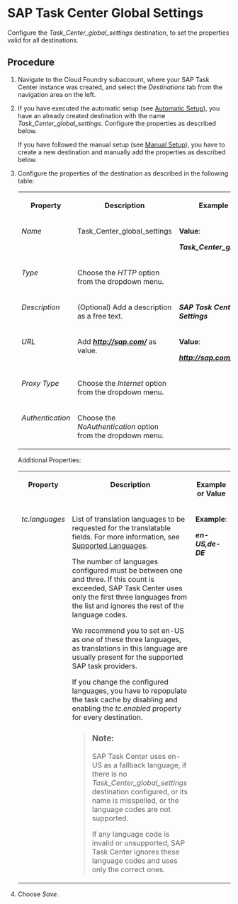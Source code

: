 <!-- loio99e53020ef7441cda1e72f843404fa5f -->

# SAP Task Center Global Settings

Configure the *Task\_Center\_global\_settings* destination, to set the properties valid for all destinations.



## Procedure

1.  Navigate to the Cloud Foundry subaccount, where your SAP Task Center instance was created, and select the *Destinations* tab from the navigation area on the left.

2.  If you have executed the automatic setup \(see [Automatic Setup](../30-initial-setup/automatic-setup-3a49967.md)\), you have an already created destination with the name *Task\_Center\_global\_settings*. Configure the properties as described below.

    If you have followed the manual setup \(see [Manual Setup](../30-initial-setup/manual-setup-0f00d3d.md)\), you have to create a new destination and manually add the properties as described below.

3.  Configure the properties of the destination as described in the following table:


    <table>
    <tr>
    <th valign="top">

    Property


    
    </th>
    <th valign="top">

    Description


    
    </th>
    <th valign="top">

    Example or Value


    
    </th>
    </tr>
    <tr>
    <td valign="top">

    *Name*


    
    </td>
    <td valign="top">

    Task\_Center\_global\_settings


    
    </td>
    <td valign="top">

    **Value**:

    ***Task\_Center\_global\_settings***


    
    </td>
    </tr>
    <tr>
    <td valign="top">

    *Type*


    
    </td>
    <td valign="top">

    Choose the *HTTP* option from the dropdown menu.


    
    </td>
    <td valign="top">

     


    
    </td>
    </tr>
    <tr>
    <td valign="top">

    *Description*


    
    </td>
    <td valign="top">

    \(Optional\) Add a description as a free text.


    
    </td>
    <td valign="top">

    ***SAP Task Center Global Settings***


    
    </td>
    </tr>
    <tr>
    <td valign="top">

    *URL*


    
    </td>
    <td valign="top">

    Add ***http://sap.com/*** as value.


    
    </td>
    <td valign="top">

    **Value**:

    ***http://sap.com/***


    
    </td>
    </tr>
    <tr>
    <td valign="top">

    *Proxy Type*


    
    </td>
    <td valign="top">

    Choose the *Internet* option from the dropdown menu.


    
    </td>
    <td valign="top">

     


    
    </td>
    </tr>
    <tr>
    <td valign="top">

    *Authentication*


    
    </td>
    <td valign="top">

    Choose the *NoAuthentication* option from the dropdown menu.


    
    </td>
    <td valign="top">

     


    
    </td>
    </tr>
    </table>
    
    Additional Properties:


    <table>
    <tr>
    <th valign="top">

    Property


    
    </th>
    <th valign="top">

    Description


    
    </th>
    <th valign="top">

    Example or Value


    
    </th>
    </tr>
    <tr>
    <td valign="top">

    *tc.languages*


    
    </td>
    <td valign="top">

    List of translation languages to be requested for the translatable fields. For more information, see [Supported Languages](../10-what-is/supported-languages-c66c693.md).

    The number of languages configured must be between one and three. If this count is exceeded, SAP Task Center uses only the first three languages from the list and ignores the rest of the language codes.

    We recommend you to set en-US as one of these three languages, as translations in this language are usually present for the supported SAP task providers.

    If you change the configured languages, you have to repopulate the task cache by disabling and enabling the *tc.enabled* property for every destination.

    > ### Note:  
    > SAP Task Center uses en-US as a fallback language, if there is no *Task\_Center\_global\_settings* destination configured, or its name is misspelled, or the language codes are not supported.
    > 
    > If any language code is invalid or unsupported, SAP Task Center ignores these language codes and uses only the correct ones.


    
    </td>
    <td valign="top">

    **Example**:

    ***en-US,de-DE***


    
    </td>
    </tr>
    </table>
    
4.  Choose *Save*.


